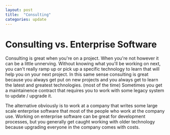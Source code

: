 ```yaml
---
layout: post
title:  "Consulting"
categories: update
---
```


# Consulting vs. Enterprise Software

Consulting is great when you're on a project. When you're not however it can be a little
unnerving. Without knowing what you'll be working on next, you can't really ramp up or
pick up a specific technology to learn that will help you on your next project. In this same sense
consulting is great because you always get put on new projects and you always get to learn the
latest and greatest technologies. (most of the time) Sometimes you get a maintainence contract
that requires you to work with some legacy system to update / upgrade it.

The alternative obviously is to work at a company that writes some large scale enterprise software
that most of the people who work at the company use. Working on enterprise software can be great
for development processes, but you generally get caught working with older technology because
upgrading everyone in the company comes with costs.
